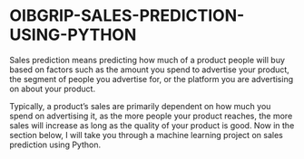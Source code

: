 # OIBGRIP-SALES-PREDICTION-USING-PYTHON
Sales prediction means predicting how much of a product people will buy based on factors such as the amount you spend to advertise your product, the segment of people you advertise for, or the platform you are advertising on about your product.

Typically, a product’s sales are primarily dependent on how much you spend on advertising it, as the more people your product reaches, the more sales will increase as long as the quality of your product is good. Now in the section below, I will take you through a machine learning project on sales prediction using Python.

